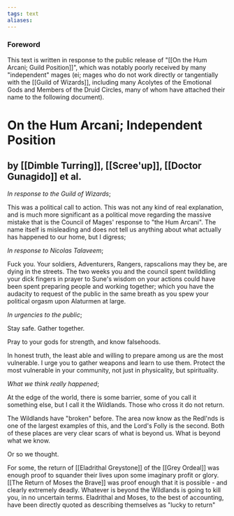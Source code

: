 ```yaml
---
tags: text
aliases:
---
```


### Foreword

This text is written in response to the public release of "[[On the Hum Arcani; Guild Position]]", which was notably poorly received by many "independent" mages (ei; mages who do not work directly or tangentially with the [[Guild of Wizards]], including many Acolytes of the Emotional Gods and Members of the Druid Circles, many of whom have attached their name to the following document).

# On the Hum Arcani; Independent Position
## by [[Dimble Turring]], [[Scree'up]], [[Doctor Gunagido]] et al.

*In response to the Guild of Wizards*;

This was a political call to action. This was not any kind of real explanation, and is much more significant as a political move regarding the massive mistake that is the Council of Mages' response to "the Hum Arcani". The name itself is misleading and does not tell us anything about what actually has happened to our home, but I digress;

*In response to Nicolas Talaveem*;

Fuck you. Your soldiers, Adventurers, Rangers, rapscalions may they be, are dying in the streets. The two weeks you and the council spent twilddling your dick fingers in prayer to Sune's wisdom on your actions could have been spent preparing people and working together; which you have the audacity to request of the public in the same breath as you spew your political orgasm upon Alaturmen at large.

*In urgencies to the public*;

Stay safe. Gather together.

Pray to your gods for strength, and know falsehoods.

In honest truth, the least able and willing to prepare among us are the most vulnerable. I urge you to gather weapons and learn to use them. Protect the most vulnerable in your community, not just in physicality, but spirituality.

*What we think really happened*;

At the edge of the world, there is some barrier, some of you call it something else, but I call it the Wildlands. Those who cross it do not return. 

The Wildlands have "broken" before. The area now know as the Redl'nds is one of the largest examples of this, and the Lord's Folly is the second. Both of these places are very clear scars of what is beyond us. What is beyond what we know.

Or so we thought. 

For some, the return of [[Eladrithal Greystone]] of the [[Grey Ordeal]] was enough proof to squander their lives upon some imaginary profit or glory. [[The Return of Moses the Brave]] was proof enough that it is possible - and clearly extremely deadly. Whatever is beyond the Wildlands is going to kill you, in no uncertain terms. Eladrithal and Moses, to the best of accounting, have been directly quoted as describing themselves as "lucky to return"
